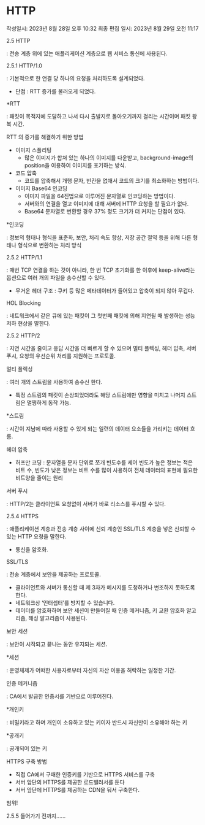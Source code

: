 # HTTP

작성일시: 2023년 8월 28일 오후 10:32
최종 편집 일시: 2023년 8월 29일 오전 11:17

2.5 HTTP

: 전송 계층 위에 있는 애플리케이션 계층으로 웹 서비스 통신에 사용된다.

2.5.1 HTTP/1.0 

: 기본적으로 한 연결 당 하나의 요청을 처리하도록 설계되었다. 

- 단점 : RTT 증가를 불러오게 되었다.

*RTT

: 패킷이 목적지에 도달하고 나서 다시 출발지로 돌아오기까지 걸리는 시간이며 패킷 왕복 시간.

RTT 의 증가를 해결하기 위한 방법

- 이미지 스플리팅
    - 많은 이미지가 합쳐 있는 하나의 이미지를 다운받고, background-image의 position을 이용하여 이미지를 표기하는 방식.
- 코드 압축
    - 코드를 압축해서 개행 문자, 빈칸을 없애서 코드의 크기를 최소화하는 방법이다.
- 이미지 Base64 인코딩
    - 이미지 파일을 64진법으로 이루어진 문자열로 인코딩하는 방법이다.
    - 서버와의 연결을 열고 이미지에 대해 서버에 HTTP 요청을 할 필요가 없다.
    - Base64 문자열로 변환할 경우 37% 정도 크기가 더 커지는 단점이 있다.

*인코딩

: 정보의 형태나 형식을 표준화, 보안, 처리 속도 향상, 저장 공간 절약 등을 위해 다른 형태나 형식으로 변환하는 처리 방식

2.5.2 HTTP/1.1

: 매번 TCP 연결을 하는 것이 아니라, 한 번 TCP 초기화를 한 이후에 keep-alive라는 옵션으로 여러 개의 파일을 송수신할 수 있다.

- 무거운 헤더 구조 : 쿠키 등 많은 메타데이터가 들어있고 압축이 되지 않아 무겁다.

HOL Blocking

: 네트워크에서 같은 큐에 있는 패킷이 그 첫번째 패킷에 의해 지연될 때 발생하는 성능 저하 현상을 말한다.

2.5.2 HTTP/2

: 지연 시간을 줄이고 응답 시간을 더 빠르게 할 수 있으며 멀티 플렉싱, 헤더 압축, 서버 푸시, 요청의 우선순위 처리를 지원하는 프로토콜.

멀티 플렉싱

: 여러 개의 스트림을 사용하여 송수신 한다.

- 특정 스트림의 패킷이 손상되었더라도 해당 스트림에만 영향을 미치고 나머지 스트림은 멀쩡하게 동작 가능.

*스트림

: 시간이 지남에 따라 사용할 수 있게 되는 일련의 데이터 요소들을 가리키는 데이터 흐름.

헤더 압축

- 허프만 코딩 : 문자열을 문자 단위로 쪼개 빈도수를 세어 빈도가 높은 정보는 적은 비트 수, 빈도가 낮은 정보는 비트 수를 많이 사용하여 전체 데이터의 표현에 필요한 비트양을 줄이는 원리

서버 푸시

: HTTP/2는 클라이언트 요청없이 서버가 바로 리소스를 푸시할 수 있다.

2.5.4 HTTPS

: 애플리케이션 계층과 전송 계층 사이에 신뢰 계층인 SSL/TLS 계층을 넣은 신뢰할 수 있는 HTTP 요청을 말한다. 

- 통신을 암호화.

SSL/TLS

:  전송 계층에서 보안을 제공하는 프로토콜.

- 클라이언트와 서버가 통신할 때 제 3자가 메시지를 도청하거나 변조하지 못하도록 한다.
- 네트워크상 ‘인터셉터’를 방지할 수 있습니다.
- 데이터를 암호화하며 보안 세션이 만들어질 때 인증 메커니즘, 키 교환 암호화 알고리즘, 해싱 알고리즘이 사용된다.

보안 세션

: 보안이 시작되고 끝나는 동안 유지되는 세션.

*세션

: 운영체제가 어떠한 사용자로부터 자신의 자산 이용을 허락하는 일정한 기간.

인증 메커니즘

: CA에서 발급한 인증서를 기반으로 이루어진다.

*개인키 

: 비밀키라고 하며 개인이 소유하고 있는 키이자 반드시 자신만이 소유해야 하는 키

*공개키

: 공개되어 있는 키

HTTPS 구축 방법

- 직접 CA에서 구매한 인증키를 기반으로 HTTPS 서비스를 구축
- 서버 앞단의 HTTPS를 제공한 로드밸러서를 둔다
- 서버 앞단에 HTTPS를 제공하는 CDN을 둬서 구축한다.

범위!

2.5.5 들어가기 전까지……